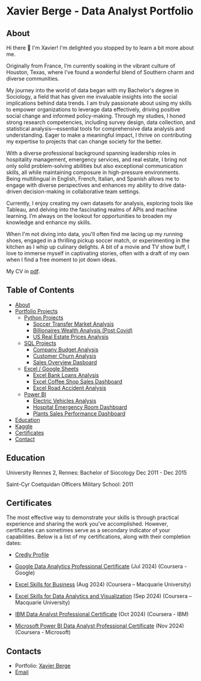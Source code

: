 # Xavier Berge - Data Analyst Portfolio
## About
Hi there 👋 I'm Xavier!
I'm delighted you stopped by to learn a bit more about me.

Originally from France, I’m currently soaking in the vibrant culture of Houston, Texas, where I’ve found a wonderful blend of Southern charm and diverse communities.

My journey into the world of data began with my Bachelor's degree in Sociology, a field that has given me invaluable insights into the social implications behind data trends. I am truly passionate about using my skills to empower organizations to leverage data effectively, driving positive social change and informed policy-making. Through my studies, I honed strong research competencies, including survey design, data collection, and statistical analysis—essential tools for comprehensive data analysis and understanding.
Eager to make a meaningful impact, I thrive on contributing my expertise to projects that can change society for the better.

With a diverse professional background spanning leadership roles in hospitality management, emergency services, and real estate, I bring not only solid problem-solving abilities but also exceptional communication skills, all while maintaining composure in high-pressure environments. Being multilingual in English, French, Italian, and Spanish allows me to engage with diverse perspectives and enhances my ability to drive data-driven decision-making in collaborative team settings.

Currently, I enjoy creating my own datasets for analysis, exploring tools like Tableau, and delving into the fascinating realms of APIs and machine learning. I’m always on the lookout for opportunities to broaden my knowledge and enhance my skills.

When I'm not diving into data, you'll often find me lacing up my running shoes, engaged in a thrilling pickup soccer match, or experimenting in the kitchen as I whip up culinary delights. A bit of a movie and TV show buff, I love to immerse myself in captivating stories, often with a draft of my own when I find a free moment to jot down ideas.

My CV in [pdf]( https://drive.google.com/file/d/1se7exOexHGKL_vtSRrNCLoIiQYHwCVA1/view).

## Table of Contents
- [About](https://github.com/XBarc16/Xbarc16/blob/main/README.md#about)
- [Portfolio Projects]( https://github.com/XBarc16/Data-Analyst-Portfolio/tree/main )
  - [Python Projects]( https://github.com/XBarc16/Data-Analyst-Portfolio/tree/main/Project/Python%20Projects )
    - [Soccer Transfer Market Analysis](https://github.com/XBarc16/Data-Analyst-Portfolio/tree/main/Project/Python%20Projects/Soccer%20Transfer%20Market%20Analysis)
    - [Billionaires Wealth Analysis (Post Covid)](https://github.com/XBarc16/Data-Analyst-Portfolio/tree/main/Project/Python%20Projects/Billionaires%20Wealth%20Analysis%20(Post%20Covid))
    - [US Real Estate Prices Analysis](https://github.com/XBarc16/Data-Analyst-Portfolio/tree/main/Project/Python%20Projects/US%20Real%20Estate%20Prices%20Analysis)  
  - [SQL Projects]( https://github.com/XBarc16/Data-Analyst-Portfolio/tree/main/Project/SQL%20Projects )
    - [Company Budget Analysis](https://github.com/XBarc16/Data-Analyst-Portfolio/tree/main/Project/SQL%20Projects/Company%20Budget%20Analysis)
    - [Customer Churn Analysis](https://github.com/XBarc16/Data-Analyst-Portfolio/tree/main/Project/SQL%20Projects/Customer%20Churn%20Analysis)
    - [Sales Overview Dasboard](https://github.com/XBarc16/Data-Analyst-Portfolio/tree/main/Project/SQL%20Projects/Sales%20Overview%20Dasboard)
  - [Excel / Google Sheets]( https://github.com/XBarc16/Data-Analyst-Portfolio/tree/main/Project/Excel%20Projects )
    - [Excel Bank Loans Analysis](https://github.com/XBarc16/Data-Analyst-Portfolio/tree/main/Project/Excel%20Projects/Excel%20%20Bank%20Loans%20Analysis)
    - [Excel Coffee Shop Sales Dashboard](https://github.com/XBarc16/Data-Analyst-Portfolio/tree/main/Project/Excel%20Projects/Excel%20Coffee%20Shop%20Sales%20Dashboard)
    - [Excel Road Accident Analysis](https://github.com/XBarc16/Data-Analyst-Portfolio/tree/main/Project/Excel%20Projects/Excel%20Road%20Accident%20Analysis)
  - [Power BI](https://github.com/XBarc16/Data-Analyst-Portfolio/tree/main/Project/Power%20BI%20Projects )
    - [Electric Vehicles Analysis](https://github.com/XBarc16/Data-Analyst-Portfolio/tree/main/Project/Power%20BI%20Projects/Electric%20Vehicles%20Analysis)
    - [Hospital Emergency Room Dashboard](https://github.com/XBarc16/Data-Analyst-Portfolio/tree/main/Project/Power%20BI%20Projects/Hospital%20Emergency%20Room%20Dashboard)
    - [Plants Sales Performance Dashboard](https://github.com/XBarc16/Data-Analyst-Portfolio/tree/main/Project/Power%20BI%20Projects/Plants%20Sales%20Performance%20Dashboard) 
- [Education](https://github.com/XBarc16/Xbarc16/blob/main/README.md#education)
- [Kaggle](https://www.kaggle.com/xavierberge)  
- [Certificates](https://github.com/XBarc16/Xbarc16/blob/main/README.md#certificates)
- [Contact]( https://github.com/XBarc16/Xbarc16/blob/main/README.md#contacts)

## Education
University Rennes 2, Rennes: 
Bachelor of Siocology 
Dec 2011 - Dec 2015

Saint-Cyr Coetquidan Officers Military School:
2011

## Certificates
The most effective way to demonstrate your skills is through practical experience and sharing the work you've accomplished. However, certificates can sometimes serve as a secondary indicator of your capabilities. Below is a list of my certifications, along with their completion dates:
- [Credly Profile](https://www.credly.com/users/xavier-berge)

- [Google Data Analytics Professional Certificate]( https://coursera.org/share/6141b7be4345d5a13cc689464af298f2 ) (Jul 2024) (Coursera - Google)
- [Excel Skills for Business](https://www.coursera.org/account/accomplishments/specialization/SVWMPPEVHUBV) (Aug 2024) (Coursera – Macquarie University)
- [Excel Skills for Data Analytics and Visualization](https://www.coursera.org/account/accomplishments/specialization/H1PXUGLZGRN9 ) (Sep 2024) (Coursera – Macquarie University)
- [IBM Data Analyst Professional Certificate]( https://coursera.org/share/24ee1b68ccf950d1371f1e13ebf7dda5 ) (Oct 2024) (Coursera - IBM)
- [Microsoft Power BI Data Analyst Professional Certificate]( https://coursera.org/share/2e47c0cf266489e716ea9e6df38fe751 ) (Nov 2024) (Coursera - Microsoft)

## Contacts
- Portfolio: [Xavier Berge]( https://www.datascienceportfol.io/xavierbergealroch/projects/3 )
- [Email]( xavier.berge.alroch@gmail.com ) 

